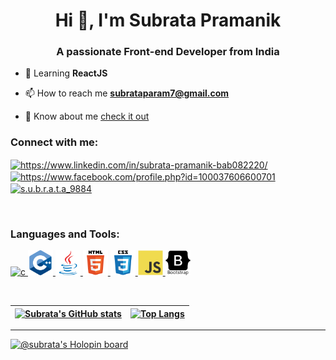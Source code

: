 <h1 align="center">Hi 👋, I'm Subrata Pramanik</h1>
<h3 align="center">A passionate Front-end Developer from India</h3>

- 🌱 Learning **ReactJS**

- 📫 How to reach me **subrataparam7@gmail.com**

- 📄 Know about me [check it out](https://subrataiam.me)<br>

<h3 align="left">Connect with me:</h3>
<p align="left">
<a href="https://www.linkedin.com/in/subrata-pramanik-bab082220/" target="blank"><img align="center" src="https://raw.githubusercontent.com/rahuldkjain/github-profile-readme-generator/master/src/images/icons/Social/linked-in-alt.svg" alt="https://www.linkedin.com/in/subrata-pramanik-bab082220/" height="30" width="40" /></a>
<a href="https://www.facebook.com/profile.php?id=100037606600701" target="blank"><img align="center" src="https://raw.githubusercontent.com/rahuldkjain/github-profile-readme-generator/master/src/images/icons/Social/facebook.svg" alt="https://www.facebook.com/profile.php?id=100037606600701" height="30" width="40" /></a>
<a href="https://instagram.com/s.u.b.r.a.t.a_9884" target="blank"><img align="center" src="https://raw.githubusercontent.com/rahuldkjain/github-profile-readme-generator/master/src/images/icons/Social/instagram.svg" alt="s.u.b.r.a.t.a_9884" height="30" width="40" /></a>
</p><br>

<h3 align="left">Languages and Tools:</h3>
<p align="left"> <a href="" target="_blank" rel="noreferrer"> <img src="[https://drive.google.com/drive/folders/1-NU2IxwsqXP-clN9JSJVxW3Cbrs1LmNe](https://www.google.com/url?sa=i&url=https%3A%2F%2Fen.wikipedia.org%2Fwiki%2FC%252B%252B&psig=AOvVaw0qhmV_PuQzXA_g2eIch10D&ust=1692371379214000&source=images&cd=vfe&opi=89978449&ved=0CBAQjRxqFwoTCODYhej844ADFQAAAAAdAAAAABAE)" alt="c" width="40" height="40"/> </a> <a href="https://www.w3schools.com/cpp/" target="_blank" rel="noreferrer"> <img src="https://raw.githubusercontent.com/devicons/devicon/master/icons/cplusplus/cplusplus-original.svg" alt="cplusplus" width="40" height="40"/> </a> <a href="https://www.java.com" target="_blank" rel="noreferrer"> <img src="https://raw.githubusercontent.com/devicons/devicon/master/icons/java/java-original.svg" alt="java" width="40" height="40"/> </a> <a href="https://www.w3.org/html/" target="_blank" rel="noreferrer"> <img src="https://raw.githubusercontent.com/devicons/devicon/master/icons/html5/html5-original-wordmark.svg" alt="html5" width="40" height="40"/> </a>  <a href="https://www.w3schools.com/css/" target="_blank" rel="noreferrer"> <img src="https://raw.githubusercontent.com/devicons/devicon/master/icons/css3/css3-original-wordmark.svg" alt="css3" width="40" height="40"/> </a> <a href="https://developer.mozilla.org/en-US/docs/Web/JavaScript" target="_blank" rel="noreferrer"> <img src="https://raw.githubusercontent.com/devicons/devicon/master/icons/javascript/javascript-original.svg" alt="javascript" width="40" height="40"/> </a> <a href="https://getbootstrap.com" target="_blank" rel="noreferrer"> <img src="https://raw.githubusercontent.com/devicons/devicon/master/icons/bootstrap/bootstrap-plain-wordmark.svg" alt="bootstrap" width="40" height="40"/> </a> </p><br>

| [![Subrata's GitHub stats](https://github-readme-stats.vercel.app/api?username=subrata-9999&theme=chartreuse-dark&show_icons=true)](https://github.com/subrata-9999/github-readme-stats) | [![Top Langs](https://github-readme-stats.vercel.app/api/top-langs/?username=subrata-9999&layout=compact&theme=chartreuse-dark)](https://github.com/subrata-9999/github-readme-stats) |
| --- | --- |
---
[![@subrata's Holopin board](https://holopin.me/subrata)](https://holopin.io/@subrata)



